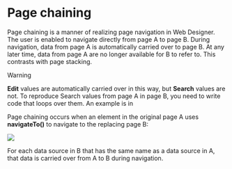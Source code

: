 # Page chaining

Page chaining is a manner of realizing page navigation in Web Designer. The user is enabled to navigate directly from page A to page B. During navigation, data from page A is automatically carried over to page B. At any later time, data from page A are no longer available for B to refer to. This contrasts with page stacking.

> [!WARNING]
> **Edit** values are automatically carried over in this way, but **Search** values are not. To reproduce Search values from page A in page B, you need to write code that loops over them. An example is in
>  

Page chaining occurs when an element in the original page A uses **navigateTo()** to navigate to the replacing page B:

![](/api/Web%20and%20app%20UIs/Navigation%20between%20web%20pages/assets/28889ea2-08ba-4bcc-ada1-da1c537a2853.png)

For each data source in B that has the same name as a data source in A, that data is carried over from A to B during navigation.